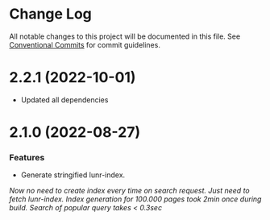 # Change Log

All notable changes to this project will be documented in this file.
See [Conventional Commits](https://conventionalcommits.org) for commit guidelines.

# 2.2.1 (2022-10-01)

- Updated all dependencies

# 2.1.0 (2022-08-27)

### Features

- Generate stringified lunr-index. 

*Now no need to create index every time on search request. Just need to fetch lunr-index.
Index generation for 100.000 pages took 2min *once* during build. Search of popular query takes < 0.3sec*
